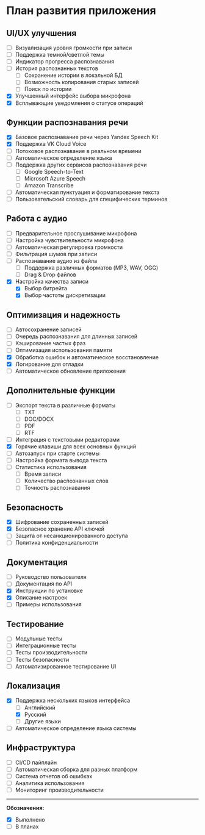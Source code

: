 # План развития приложения

## UI/UX улучшения
- [ ] Визуализация уровня громкости при записи
- [ ] Поддержка темной/светлой темы
- [ ] Индикатор прогресса распознавания
- [ ] История распознанных текстов
  - [ ] Сохранение истории в локальной БД
  - [ ] Возможность копирования старых записей
  - [ ] Поиск по истории
- [x] Улучшенный интерфейс выбора микрофона
- [x] Всплывающие уведомления о статусе операций

## Функции распознавания речи
- [x] Базовое распознавание речи через Yandex Speech Kit
- [x] Поддержка VK Cloud Voice
- [ ] Потоковое распознавание в реальном времени
- [ ] Автоматическое определение языка
- [ ] Поддержка других сервисов распознавания речи
  - [ ] Google Speech-to-Text
  - [ ] Microsoft Azure Speech
  - [ ] Amazon Transcribe
- [ ] Автоматическая пунктуация и форматирование текста
- [ ] Пользовательский словарь для специфических терминов

## Работа с аудио
- [ ] Предварительное прослушивание микрофона
- [ ] Настройка чувствительности микрофона
- [ ] Автоматическая регулировка громкости
- [ ] Фильтрация шумов при записи
- [ ] Распознавание аудио из файла
  - [ ] Поддержка различных форматов (MP3, WAV, OGG)
  - [ ] Drag & Drop файлов
- [x] Настройка качества записи
  - [x] Выбор битрейта
  - [x] Выбор частоты дискретизации

## Оптимизация и надежность
- [ ] Автосохранение записей
- [ ] Очередь распознавания для длинных записей
- [ ] Кэширование частых фраз
- [ ] Оптимизация использования памяти
- [x] Обработка ошибок и автоматическое восстановление
- [x] Логирование для отладки
- [ ] Автоматическое обновление приложения

## Дополнительные функции
- [ ] Экспорт текста в различные форматы
  - [ ] TXT
  - [ ] DOC/DOCX
  - [ ] PDF
  - [ ] RTF
- [ ] Интеграция с текстовыми редакторами
- [x] Горячие клавиши для всех основных функций
- [ ] Автозапуск при старте системы
- [ ] Настройка формата вывода текста
- [ ] Статистика использования
  - [ ] Время записи
  - [ ] Количество распознанных слов
  - [ ] Точность распознавания

## Безопасность
- [x] Шифрование сохраненных записей
- [x] Безопасное хранение API ключей
- [ ] Защита от несанкционированного доступа
- [ ] Политика конфиденциальности

## Документация
- [ ] Руководство пользователя
- [ ] Документация по API
- [x] Инструкции по установке
- [x] Описание настроек
- [ ] Примеры использования

## Тестирование
- [ ] Модульные тесты
- [ ] Интеграционные тесты
- [ ] Тесты производительности
- [ ] Тесты безопасности
- [ ] Автоматизированное тестирование UI

## Локализация
- [x] Поддержка нескольких языков интерфейса
  - [ ] Английский
  - [x] Русский
  - [ ] Другие языки
- [ ] Автоматическое определение языка системы

## Инфраструктура
- [ ] CI/CD пайплайн
- [ ] Автоматическая сборка для разных платформ
- [ ] Система отчетов об ошибках
- [ ] Аналитика использования
- [ ] Мониторинг производительности

---
**Обозначения:**
- [x] Выполнено
- [ ] В планах 